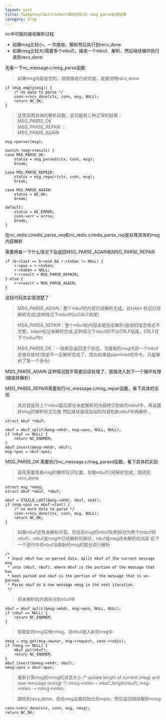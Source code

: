 ```yaml
---
layout: post
title: Twemproxy(Nutcracker)源码分析15--msg parse处理结果
category: blog
---
```


nc中可能的接收解析过程

* 如果msg比较小，一次接收、解析然后执行到recv_done
* 如果msg比较大(需要多个mbuf)，接收一个mbuf、解析，然后继续循环执行直到recv_done


先看一下nc_message.c/msg_parse函数

>如果msg内容是空的，说明接收已经完成，直接调用recv_done
    
    if (msg_empty(msg)) {
        /* no data to parse */
        conn->recv_done(ctx, conn, msg, NULL);
        return NC_OK;
    }

>这里调用具体的解析函数，会可能有三种正常的结果：                                              
MSG_PARSE_OK                                              
MSG_PARSE_REPAIR                                             ：                                              
MSG_PARSE_AGAIN
    
    msg->parser(msg);

    switch (msg->result) {
    case MSG_PARSE_OK:
        status = msg_parsed(ctx, conn, msg);
        break;

    case MSG_PARSE_REPAIR:
        status = msg_repair(ctx, conn, msg);
        break;

    case MSG_PARSE_AGAIN:
        status = NC_OK;
        break;

    default:
        status = NC_ERROR;
        conn->err = errno;
        break;
    }
    
在nc_redis.c/redis_parse_req和nc_redis.c/redis_parse_rsp是处理具体的msg内容解析

需要再看一下什么情况下会返回MSG_PARSE_AGAIN和MSG_PARSE_REPAIR

    if (b->last == b->end && r->token != NULL) {
        r->pos = r->token;
        r->token = NULL;
        r->result = MSG_PARSE_REPAIR;
    } else {
        r->result = MSG_PARSE_AGAIN;
    }
    
这段代码其实很清楚了

>MSG_PARSE_AGAIN：整个mbuf的内容已经解析完成，且token 标记已经解析完成(这种情况下mbuf的以CRLF结尾)

>MSG_PARSE_REPAIR：整个mbuf的内容未能完全解析(接收的信息格式不完整，token标记未解析完成.这种情况下mbuf的不以CRLF结尾，CRLF在下个mbuf中)

>MSG_PARSE_OK：一般都会返回这个状态，当接收的msg内容一个mbuf足够存放时(但是不一定解析完成了，因为如果是pipelined的命令，只是解析了第一个命令)


MSG_PARSE_AGAIN 这种情况就不需要后续处理了，直接进入到下一个循环处理(接收并解析)

MSG_PARSE_REPAIR需要执行nc_message.c/msg_repair函数，看下具体的实现

>其实就是将上个mbuf最后部分未能解析的内容拷贝到新的mbuf中，再设置好msg的解析标志位置
 然后继续接收后续的内容到新mbuf中再解析...
    
    struct mbuf *nbuf;

    nbuf = mbuf_split(&msg->mhdr, msg->pos, NULL, NULL);
    if (nbuf == NULL) {
        return NC_ENOMEM;
    }
    mbuf_insert(&msg->mhdr, nbuf);
    msg->pos = nbuf->pos;

MSG_PARSE_OK 需要执行nc_message.c/msg_parsed函数，看下具体的实现

>首先需要查看msg的解析标识位置，如果mbuf已经解析完成，跳转到recv_done
    
    struct msg *nmsg;
    struct mbuf *mbuf, *nbuf;

    mbuf = STAILQ_LAST(&msg->mhdr, mbuf, next);
    if (msg->pos == mbuf->last) {
        /* no more data to parse */
        conn->recv_done(ctx, conn, msg, NULL);
        return NC_OK;
    }

>如果mbuf还有未解析内容。将目前msg的mbuf实例拆分为两个(mbuf和nbuf)，mbuf是msg中已经解析的部分，nbuf是msg还未解析的内容
在下一个迭代中将nbuf当做新的msg的部分进行解析
    
    /*
     * Input mbuf has un-parsed data. Split mbuf of the current message msg
     * into (mbuf, nbuf), where mbuf is the portion of the message that has
     * been parsed and nbuf is the portion of the message that is un-parsed.
     * Parse nbuf as a new message nmsg in the next iteration.
     */

>将未解析的内容拆分到nbuf中
    
    nbuf = mbuf_split(&msg->mhdr, msg->pos, NULL, NULL);
    if (nbuf == NULL) {
        return NC_ENOMEM;
    }

>获取新的msg实例nmsg，将nbuf放入新的msg中
    
    nmsg = msg_get(msg->owner, msg->request, conn->redis);
    if (nmsg == NULL) {
        mbuf_put(nbuf);
        return NC_ENOMEM;
    }
    mbuf_insert(&nmsg->mhdr, nbuf);
    nmsg->pos = nbuf->pos;

> 重新计算msg和nmsg的消息大小
    /* update length of current (msg) and new message (nmsg) */
    nmsg->mlen = mbuf_length(nbuf);
    msg->mlen -= nmsg->mlen;

> 跳转到recv_done，会给msg设置初始化的reply，然后返回继续解析nmsg
    
    conn->recv_done(ctx, conn, msg, nmsg);
    return NC_OK;

